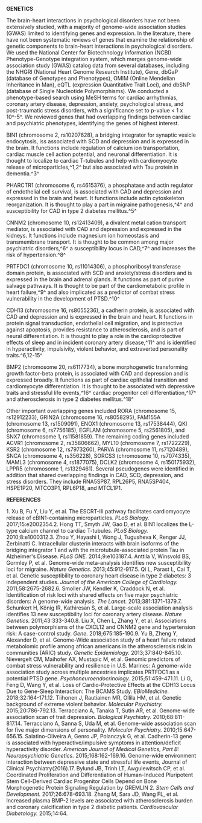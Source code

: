 **GENETICS**

The brain-heart interactions in psychological disorders have not been
extensively studied, with a majority of genome-wide association studies
(GWAS) limited to identifying genes and expression. In the literature,
there have not been systematic reviews of genes that examine the
relationship of genetic components to brain-heart interactions in
psychological disorders. We used the National Center for Biotechnology
Information (NCBI) Phenotype-Genotype integration system, which merges
genome-wide association study (GWAS) catalog data from several
databases, including the NHGRI (National Heart Genome Research
Institute), Gene, dbGaP (database of Genotypes and Phenotypes), OMIM
(Online Mendelian Inheritance in Man), eQTL (expression Quantitative
Trait Loci), and dbSNP (database of Single Nucleotide Polymorphisms). We
conducted a phenotype-based search using MeSH terms for cardiac
arrhythmias, coronary artery disease, depression, anxiety, psychological
stress, and post-traumatic stress disorders, with a significance set to
p-value \< 1 x 10^-5^. We reviewed genes that had overlapping findings
between cardiac and psychiatric phenotypes, identifying the genes of
highest interest.

BIN1 (chromosome 2, rs10207628), a bridging integrator for synaptic
vesicle endocytosis, iss associated with SCD and depression and is
expressed in the brain. It functions include regulation of calcium ion
transportation, cardiac muscle cell action potential, and neuronal
differentiation. It is thought to localize to cardiac T-tubules and help
with cardiomyocyte release of microparticles,^1,2^ but also associated
with Tau protein in dementia.^3^

PHARCTR1 (chromosome 6, rs4615376), a phosphatase and actin regulator of
endothelial cell survival, is associated with CAD and depression and
expressed in the brain and heart. It functions include actin
cytoskeleton reorganization. It is thought to play a part in migraine
pathogenesis,^4^ and susceptibility for CAD in type 2 diabetes
mellitus.^5^

CNNM2 (chromosome 10, rs12413409), a divalent metal cation transport
mediator, is associated with CAD and depression and expressed in the
kidneys. It functions include magnesium ion homeostasis and
transmembrane transport. It is thought to be common among major
psychiatric disorders,^6^ a susceptibility locus in CAD,^7^ and
increases the risk of hypertension.^8^

PRTFDC1 (chromosome 10, rs11014306), a phosphoribosyl transferase domain
protein, is associated with SCD and anxiety/stress disorders and is
expressed in the brain and adrenal glands. It functions as part of
purine salvage pathways. It is thought to be part of the cardiometabolic
profile in heart failure,^9^ and also implicated as a predictor of
combat stress vulnerability in the development of PTSD.^10^

CDH13 (chromosome 16, rs8055236), a cadherin protein, is associated with
CAD and depression and is expressed in the brain and heart. It functions
in protein signal transduction, endothelial cell migration, and is
protective against apoptosis, provides resistance to atherosclerosis,
and is part of neural differentiation. It is thought to play a role in
the cardioprotective effects of sleep and in incident coronary artery
disease,^11^ and is identified in hyperactivity, impulsivity, violent
behavior, and extraverted personality traits.^6,12-15^

BMP2 (chromosome 20, rs6117734), a bone morphogenetic transforming
growth factor-beta protein, is associated with CAD and depression and is
expressed broadly. It functions as part of cardiac epithelial transition
and cardiomyocyte differentiation. It is thought to be associated with
depressive traits and stressful life events,^16^ cardiac progenitor cell
differentiation,^17^ and atherosclerosis in type 2 diabetes
mellitus.^18^

Other important overlapping genes included RORA (chromosome 15,
rs12912233), GRIN2A (chromosome 16, rs8058295), FAM155A (chromosome 13,
rs1509091), ENOX1 (chromosome 13, rs17538444), QKI (chromosome 6,
rs7756185), EGFLAM (chromosome 5, rs2561805), and SNX7 (chromosome 1,
rs11581859). The remaining coding genes included ACVR1 (chromosome 2,
rs35806662), MYL10 (chromosome 7, rs1722229), KSR2 (chromosome 12,
rs7973260), PARVA (chromosome 11, rs7120489), SNCA (chromosome 4,
rs356228), SORCS3 (chromosome 10, rs7074335), MAML3 (chromosome 4,
rs1877075), DCLK2 (chromosome 4, rs150175932), LPPR5 (chromosome 1,
rs1329461). Several pseudogenes were identified in addition that shared
overlapping findings in CAD, SCD, depression, and stress disorders. They
include RNA5SP87, RPL26P5, RNA5SP404, HSPE1P20, MTCO3P1, RPL6P18, and
MTCL1P1.

**REFERENCES**

1\. Xu B, Fu Y, Liu Y, et al. The ESCRT-III pathway facilitates
cardiomyocyte release of cBIN1-containing microparticles. *PLoS
Biology.* 2017;15:e2002354.2. Hong TT, Smyth JW, Gao D, et al. BIN1
localizes the L-type calcium channel to cardiac T-tubules. *PLoS
Biology.* 2010;8:e1000312.3. Zhou Y, Hayashi I, Wong J, Tugusheva K,
Renger JJ, Zerbinatti C. Intracellular clusterin interacts with brain
isoforms of the bridging integrator 1 and with the
microtubule-associated protein Tau in Alzheimer\'s Disease. *PLoS ONE.*
2014;9:e103187.4. Anttila V, Winsvold BS, Gormley P, et al. Genome-wide
meta-analysis identifies new susceptibility loci for migraine. *Nature
Genetics.* 2013;45:912-917.5. Qi L, Parast L, Cai T, et al. Genetic
susceptibility to coronary heart disease in type 2 diabetes: 3
independent studies. *Journal of the American College of Cardiology.*
2011;58:2675-2682.6. Smoller JW, Kendler K, Craddock N, et al.
Identification of risk loci with shared effects on five major
psychiatric disorders: A genome-wide analysis. *The Lancet.*
2013;381:1371-1379.7. Schunkert H, König IR, Kathiresan S, et al.
Large-scale association analysis identifies 13 new susceptibility loci
for coronary artery disease. *Nature Genetics.* 2011;43:333-340.8. Liu
X, Chen L, Zhang Y, et al. Associations between polymorphisms of the
CXCL12 and CNNM2 gene and hypertension risk: A case-control study.
*Gene.* 2018;675:185-190.9. Yu B, Zheng Y, Alexander D, et al.
Genome-Wide association study of a heart failure related metabolomic
profile among african americans in the atherosclerosis risk in
communities (ARIC) study. *Genetic Epidemiology.* 2013;37:840-845.10.
Nievergelt CM, Maihofer AX, Mustapic M, et al. Genomic predictors of
combat stress vulnerability and resilience in U.S. Marines: A
genome-wide association study across multiple ancestries implicates
PRTFDC1 as a potential PTSD gene. *Psychoneuroendocrinology.*
2015;51:459-471.11. Li G, Feng D, Wang Y, et al. Loss of
Cardio-Protective Effects at the CDH13 Locus Due to Gene-Sleep
Interaction: The BCAMS Study. *EBioMedicine.* 2018;32:164-171.12.
Tiihonen J, Rautiainen MR, Ollila HM, et al. Genetic background of
extreme violent behavior. *Molecular Psychiatry.* 2015;20:786-792.13.
Terracciano A, Tanaka T, Sutin AR, et al. Genome-wide association scan
of trait depression. *Biological Psychiatry.* 2010;68:811-817.14.
Terracciano A, Sanna S, Uda M, et al. Genome-wide association scan for
five major dimensions of personality. *Molecular Psychiatry.*
2010;15:647-656.15. Salatino-Oliveira A, Genro JP, Polanczyk G, et al.
Cadherin-13 gene is associated with hyperactive/impulsive symptoms in
attention/deficit hyperactivity disorder. *American Journal of Medical
Genetics, Part B: Neuropsychiatric Genetics.* 2015;168:162-169.16.
Genome-wide environment interaction between depressive state and
stressful life events, Journal of Clinical Psychiatry(2016).17. Bylund
JB, Trinh LT, Awgulewitsch CP, et al. Coordinated Proliferation and
Differentiation of Human-Induced Pluripotent Stem Cell-Derived Cardiac
Progenitor Cells Depend on Bone Morphogenetic Protein Signaling
Regulation by GREMLIN 2. *Stem Cells and Development.*
2017;26:678-693.18. Zhang M, Sara JD, Wang FL, et al. Increased plasma
BMP-2 levels are associated with atherosclerosis burden and coronary
calcification in type 2 diabetic patients. *Cardiovascular Diabetology.*
2015;14:64.
